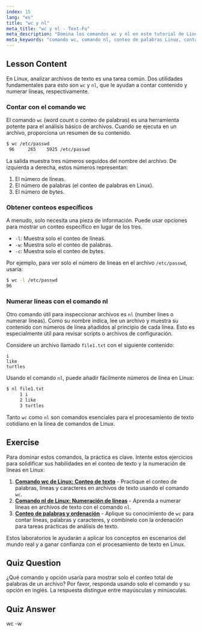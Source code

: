```yaml
---
index: 15
lang: "es"
title: "wc y nl"
meta_title: "wc y nl - Text-Fu"
meta_description: "Domina los comandos wc y nl en este tutorial de Linux. Aprende a realizar un conteo de palabras en Linux, añadir números de línea a archivos y realizar análisis básicos de archivos. Una guía perfecta para principiantes para mejorar sus habilidades en la línea de comandos."
meta_keywords: "comando wc, comando nl, conteo de palabras Linux, contar palabras en archivo Linux, números de línea Linux, comando nl Linux, análisis de archivos, procesamiento de texto Linux, línea de comandos Linux, tutorial de Linux para principiantes"
---
```


## Lesson Content

En Linux, analizar archivos de texto es una tarea común. Dos utilidades fundamentales para esto son `wc` y `nl`, que le ayudan a contar contenido y numerar líneas, respectivamente.

### Contar con el comando wc

El comando `wc` (word count o conteo de palabras) es una herramienta potente para el análisis básico de archivos. Cuando se ejecuta en un archivo, proporciona un resumen de su contenido.

```bash
$ wc /etc/passwd
 96     265    5925 /etc/passwd
```

La salida muestra tres números seguidos del nombre del archivo. De izquierda a derecha, estos números representan:

1. El número de líneas.
2. El número de palabras (el conteo de palabras en Linux).
3. El número de bytes.

### Obtener conteos específicos

A menudo, solo necesita una pieza de información. Puede usar opciones para mostrar un conteo específico en lugar de los tres.

- `-l`: Muestra solo el conteo de líneas.
- `-w`: Muestra solo el conteo de palabras.
- `-c`: Muestra solo el conteo de bytes.

Por ejemplo, para ver solo el número de líneas en el archivo `/etc/passwd`, usaría:

```bash
$ wc -l /etc/passwd
96
```

### Numerar líneas con el comando nl

Otro comando útil para inspeccionar archivos es `nl` (number lines o numerar líneas). Como su nombre indica, lee un archivo y muestra su contenido con números de línea añadidos al principio de cada línea. Esto es especialmente útil para revisar scripts o archivos de configuración.

Considere un archivo llamado `file1.txt` con el siguiente contenido:

```plaintext
i
like
turtles
```

Usando el comando `nl`, puede añadir fácilmente números de línea en Linux:

```bash
$ nl file1.txt
     1 i
     2 like
     3 turtles
```

Tanto `wc` como `nl` son comandos esenciales para el procesamiento de texto cotidiano en la línea de comandos de Linux.

## Exercise

Para dominar estos comandos, la práctica es clave. Intente estos ejercicios para solidificar sus habilidades en el conteo de texto y la numeración de líneas en Linux:

1. **[Comando wc de Linux: Conteo de texto](https://labex.io/es/labs/linux-linux-wc-command-text-counting-219200)** - Practique el conteo de palabras, líneas y caracteres en archivos de texto usando el comando `wc`.
2. **[Comando nl de Linux: Numeración de líneas](https://labex.io/es/labs/linux-linux-nl-command-line-numbering-210988)** - Aprenda a numerar líneas en archivos de texto con el comando `nl`.
3. **[Conteo de palabras y ordenación](https://labex.io/es/labs/linux-word-count-and-sorting-388125)** - Aplique su conocimiento de `wc` para contar líneas, palabras y caracteres, y combínelo con la ordenación para tareas prácticas de análisis de texto.

Estos laboratorios le ayudarán a aplicar los conceptos en escenarios del mundo real y a ganar confianza con el procesamiento de texto en Linux.

## Quiz Question

¿Qué comando y opción usaría para mostrar solo el conteo total de palabras de un archivo? Por favor, responda usando solo el comando y su opción en inglés. La respuesta distingue entre mayúsculas y minúsculas.

## Quiz Answer

wc -w
